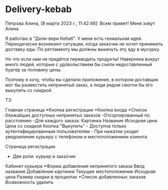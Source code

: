 # Delivery-kebab

Петрова Алина, [8 марта 2023 г., 11:42:46]: 
Всем привет! Меня зовут Алина

Я работаю в "Дели-вери Кебаб". У меня есть гениальная идея. Периодически возникают ситуации, когда заказчик не хочет принимать доставку еды. По регламенту мы должны выкинуть эту еду в мусорку.

Но что если нам не придётся переводить продукты! Наверняка вокруг много людей, которые с удовольствием бы съели недоставленный бургер за половину цены.

Поэтому я хочу, чтобы вы сделали приложение, в котором доставщик мог бы разместить непринятый заказ, а люди рядом смогли бы его выкупить со скидкой.

ТЗ:

Главная страница
*Кнопка регистрации
*Кнопка входа
*Список ближайших доступных непринятых заказов
   -Отсортированный по расстоянию
   -Для каждого заказа:
       Картинка
       Название
       Исходная цена
       Цена со скидкой
       Кнопка "Выкупить"
          - Доступна только аутентифицированным пользователям
          - При нажатии уходит уведомление курьеру с телефоном и местоположением клиента

Страница регистрации
  - Две роли: курьер и заказчик

Кабинет курьера
   *Форма добавления непринятого заказа
       Ввод названия
       Добавление картинки
       Текущее местоположение
       Исходная цена
       Размер скидки в процентах
  *Список добавленных заказов
       Возможность удалить